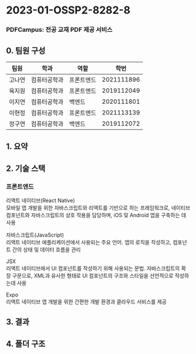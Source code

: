 # 2023-01-OSSP2-8282-8

### PDFCampus: 전공 교재 PDF 제공 서비스

## 0. 팀원 구성
|팀원|학과|역할|학번|
|------|---|---|---|
|고나연|컴퓨터공학과|프론트엔드|2021111896|
|육지원|컴퓨터공학과|프론트엔드|2019112049|
|이지연|컴퓨터공학과|백엔드|2020111801|
|이현정|컴퓨터공학과|프론트엔드|2021113139|
|정구연|컴퓨터공학과|백엔드|2019112072|

## 1. 요약

## 2. 기술 스택
### 프론트엔드
리액트 네이티브(React Native)  
모바일 앱 개발을 위한 자바스크립트와 리액트를 기반으로 하는 프레임워크로, 네이티브 컴포넌트와 자바스크립트의 상호 작용을 담당하며, iOS 및 Android 앱을 구축하는 데 사용

자바스크립트(JavaScript)  
리액트 네이티브 애플리케이션에서 사용되는 주요 언어. 앱의 로직을 작성하고, 컴포넌트 간의 상태 및 데이터 흐름을 관리

JSX  
리액트 네이티브에서 UI 컴포넌트를 작성하기 위해 사용되는 문법.  자바스크립트의 확장 구문으로, XML과 유사한 형태로 UI 컴포넌트의 구조와 스타일을 선언적으로 작성하는데 사용

Expo  
리액트 네이티브 앱 개발을 위한 간편한 개발 환경과 클라우드 서비스를 제공
## 3. 결과
## 4. 폴더 구조
